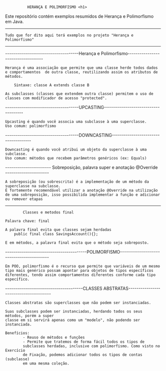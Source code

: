               HERANÇA E POLIMORFISMO <h1>

Este repositório contém exemplos resumidos de Herança e Polimorfismo em Java.


***********************************************************************************************

	Tudo que for dito aqui terá exemplos no projeto "Herança e Polimorfismo"

***********************************************************************************************
-------------------------------------Herança e Polimorfismo-----------------------------------

	Herança é uma associação que permite que uma classe herde todos dados e comportamentos  de outra classe, reutilizando assim os atributos de métodos.
	
		Sintaxe: classe A extends classe B
	
	As subclasses (classes que extendem outra classe) permitem o uso de classes com modificador de acesso "protected".
	
	
-------------------------------------UPCASTING-------------------------------------

	Upcasting é quando você associa uma subclasse à uma superclasse. 
	Uso comum: polimorfismo
-------------------------------------DOWNCASTING-------------------------------------

	Downcasting é quando você atribui um objeto da superclasse à uma subclasse. 	
	Uso comum: métodos que recebem parâmetros genéricos (ex: Equals)
	
	
----------------------- Sobreposição, palavra super e anotação @Override ----------------------

	A sobreposição (ou sobrescrita) é a implementação de um método da superclasse na subclasse.
	É fortemente recomendável utilizar a anotação @Override na utilização de uma sobreposição, isso possibilida implementar a função e adicionar ou remover etapas

-----------------------------------------------------------------------------------------------
			Classes e metodos final

	Palavra chave: final

	A palavra final evita que classes sejam herdadas
		public final class SavingsAccount(){};

	E em métodos, a palavra final evita que o método seja sobreposto.
	

-----------------------------------------POLIMORFISMO------------------------------------------



	Em POO, polimorfismo é o recurso que permite que variáveis de um mesmo tipo mais genérico possam apontar para objetos de tipos específicos diferentes, tendo assim comportamentos diferentes conforme cada tipo específico.
	

---------------------------------------CLASSES ABSTRATAS---------------------------------------

	Classes abstratas são superclasses que não podem ser instanciadas.

	Suas subclasses podem ser instanciadas, herdando todos os seus métodos, porém a super
	classe em si servirá apenas como um "modelo", não podendo ser instanciada.
	
	Benefícios:
			- Reuso de métodos e funções
			- Permite que tratemos de forma fácil todos os tipos de 
			subclasses herdadas, inclusive com polimorfismo. Como visto no Exercício
			de Fixação, podemos adicionar todos os tipos de contas (subclasse)
			em uma mesma coleção.



